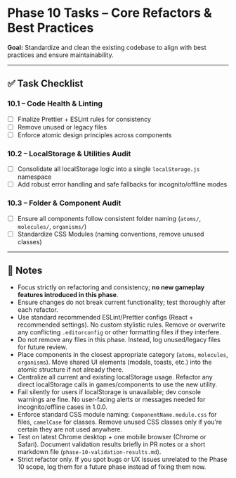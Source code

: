 # Phase 10 Tasks – Core Refactors & Best Practices

**Goal:** Standardize and clean the existing codebase to align with best practices and ensure maintainability.

---

## ✅ Task Checklist

### **10.1 – Code Health & Linting**
- [ ] Finalize Prettier + ESLint rules for consistency
- [ ] Remove unused or legacy files
- [ ] Enforce atomic design principles across components

### **10.2 – LocalStorage & Utilities Audit**
- [ ] Consolidate all localStorage logic into a single `localStorage.js` namespace
- [ ] Add robust error handling and safe fallbacks for incognito/offline modes

### **10.3 – Folder & Component Audit**
- [ ] Ensure all components follow consistent folder naming (`atoms/`, `molecules/`, `organisms/`)
- [ ] Standardize CSS Modules (naming conventions, remove unused classes)

---

## 📝 Notes
- Focus strictly on refactoring and consistency; **no new gameplay features introduced in this phase**.
- Ensure changes do not break current functionality; test thoroughly after each refactor.
- Use standard recommended ESLint/Prettier configs (React + recommended settings). No custom stylistic rules. Remove or overwrite any conflicting `.editorconfig` or other formatting files if they interfere.
- Do not remove any files in this phase. Instead, log unused/legacy files for future review.
- Place components in the closest appropriate category (`atoms`, `molecules`, `organisms`). Move shared UI elements (modals, toasts, etc.) into the atomic structure if not already there.
- Centralize all current and existing localStorage usage. Refactor any direct localStorage calls in games/components to use the new utility.
- Fail silently for users if localStorage is unavailable; dev console warnings are fine. No user-facing alerts or messages needed for incognito/offline cases in 1.0.0.
- Enforce standard CSS module naming: `ComponentName.module.css` for files, `camelCase` for classes. Remove unused CSS classes only if you’re certain they are not used anywhere.
- Test on latest Chrome desktop + one mobile browser (Chrome or Safari). Document validation results briefly in PR notes or a short markdown file (`phase-10-validation-results.md`).
- Strict refactor only. If you spot bugs or UX issues unrelated to the Phase 10 scope, log them for a future phase instead of fixing them now.
